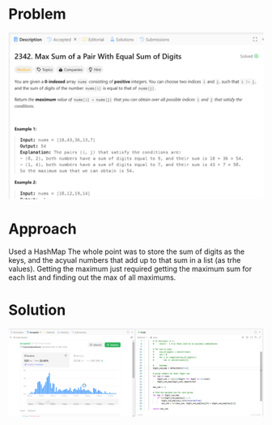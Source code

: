 # Problem
![Problem Description](https://github.com/praiseorji4/leetcode-daily/blob/main/solutions/2025-02/day12/images/problem.png?raw=true)

# Approach
Used a HashMap
The whole point was to store the sum of digits as the keys, and the acyual numbers that add up to that sum in a list (as trhe values).
Getting the maximum just required getting the maximum sum for each list and finding out the max of all maximums.
# Solution
![Submission Results](https://github.com/praiseorji4/leetcode-daily/blob/main/solutions/2025-02/day12/images/submission.png?raw=true)